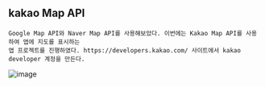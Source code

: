 ## kakao Map API
```
Google Map API와 Naver Map API를 사용해보았다. 이번에는 Kakao Map API를 사용하여 앱에 지도를 표시하는 
앱 프로젝트를 진행하였다. https://developers.kakao.com/ 사이트에서 kakao developer 계정을 만든다.
```
![image](https://user-images.githubusercontent.com/58906858/213147126-18d7dd1c-ad0f-4b1f-8473-a5b2772aa70b.png)

